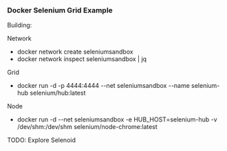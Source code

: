 ### Docker Selenium Grid Example ###

Building:

Network

- docker network create seleniumsandbox
- docker network inspect seleniumsandbox | jq

Grid

- docker run -d -p 4444:4444 --net seleniumsandbox --name selenium-hub selenium/hub:latest

Node

- docker run -d --net seleniumsandbox -e HUB_HOST=selenium-hub -v /dev/shm:/dev/shm selenium/node-chrome:latest

TODO: Explore Selenoid
